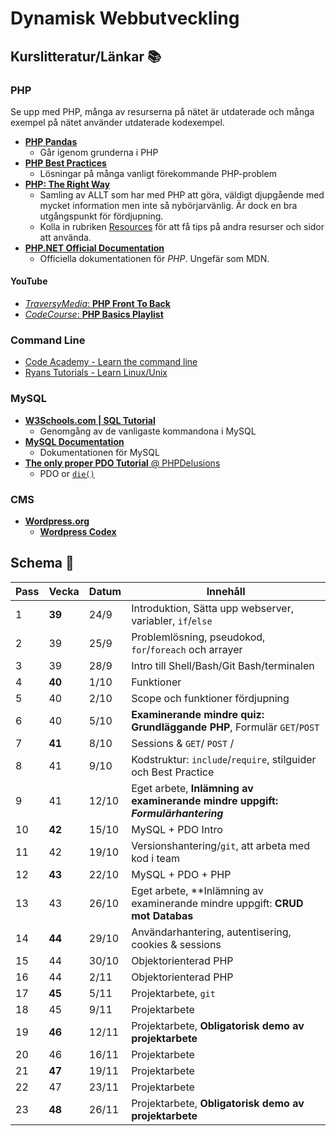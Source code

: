# Dynamisk Webbutveckling

## Kurslitteratur/Länkar :books:

### PHP

Se upp med PHP, många av resurserna på nätet är utdaterade och många exempel på nätet använder utdaterade kodexempel.

* [__PHP Pandas__](https://daylerees.com/php-pandas/)  
    - Går igenom grunderna i PHP
* [__PHP Best Practices__](https://phpbestpractices.org/)
    - Lösningar på många vanligt förekommande PHP-problem
* [__PHP: The Right Way__](http://www.phptherightway.com/)
    - Samling av ALLT som har med PHP att göra, väldigt djupgående med mycket information men inte så nybörjarvänlig. Är dock en bra utgångspunkt för fördjupning.
    - Kolla in rubriken [Resources](http://www.phptherightway.com/#resources) för att få tips på andra resurser och sidor att använda.
* [__PHP.NET Official Documentation__](http://php.net/)
    - Officiella dokumentationen för _PHP_. Ungefär som MDN.

#### YouTube

* [_TraversyMedia_: __PHP Front To Back__](https://www.youtube.com/watch?v=oJbfyzaA2QA)
* [_CodeCourse_: __PHP Basics Playlist__](https://www.youtube.com/playlist?list=PLfdtiltiRHWHjTPiFDRdTOPtSyYfz3iLW)

### Command Line

* [Code Academy - Learn the command line](https://www.codecademy.com/learn/learn-the-command-line)
* [Ryans Tutorials - Learn Linux/Unix](https://ryanstutorials.net/linuxtutorial/)

### MySQL

* [__W3Schools.com | SQL Tutorial__](https://www.w3schools.com/sql/)
    - Genomgång av de vanligaste kommandona i MySQL
* [__MySQL Documentation__](https://dev.mysql.com/doc/refman/5.7/en/)
    - Dokumentationen för MySQL
* [__The only proper PDO Tutorial__ @ PHPDelusions](https://phpdelusions.net/pdo)
    - PDO or [`die()`](http://php.net/manual/en/function.die.php)

### CMS

* [__Wordpress.org__](https://wordpress.org/)
    - [__Wordpress Codex__](https://codex.wordpress.org/)    

## Schema :calendar:

| Pass  | Vecka     | Datum   | Innehåll                                                                        |
|-------|-------    |---------|---------------------------------------------------------------------------------|
| 1     | **39**    | 24/9    | Introduktion, Sätta upp webserver, variabler, `if`/`else`                       |
| 2     | 39        | 25/9    | Problemlösning, pseudokod, `for`/`foreach` och arrayer                          |   
| 3     | 39        | 28/9    | Intro till Shell/Bash/Git Bash/terminalen                                       |
| 4     | **40**    | 1/10    | Funktioner                                                                      |
| 5     | 40        | 2/10    | Scope och funktioner fördjupning                                                |
| 6     | 40        | 5/10    | **Examinerande mindre quiz: Grundläggande PHP**, Formulär `GET`/`POST`          |
| 7     | **41**    | 8/10    | Sessions & `GET`/ `POST` /                                                      |
| 8     | 41        | 9/10    | Kodstruktur: `include`/`require`, stilguider och Best Practice                  |
| 9     | 41        | 12/10   | Eget arbete, **Inlämning av examinerande mindre uppgift: _Formulärhantering_**  |
| 10    | **42**    | 15/10   | MySQL + PDO Intro                                                               |
| 11    | 42        | 19/10   | Versionshantering/`git`, att arbeta med kod i team                              |
| 12    | **43**    | 22/10   | MySQL + PDO + PHP                                                               |
| 13    | 43        | 26/10   | Eget arbete, **Inlämning av examinerande mindre uppgift: **CRUD mot Databas**   |                                                               |
| 14    | **44**    | 29/10   | Användarhantering, autentisering, cookies & sessions                            |
| 15    | 44        | 30/10   | Objektorienterad PHP                                                            |
| 16    | 44        | 2/11    | Objektorienterad PHP                                                            |
| 17    | **45**    | 5/11    | Projektarbete, `git`                                                            |
| 18    | 45        | 9/11    | Projektarbete                                                                   |
| 19    | **46**    | 12/11   | Projektarbete, **Obligatorisk demo av projektarbete**  |
| 20    | 46        | 16/11   | Projektarbete                   |
| 21    | **47**    | 19/11   | Projektarbete                   |
| 22    | 47        | 23/11   | Projektarbete                   |
| 23    | **48**    | 26/11   | Projektarbete, **Obligatorisk demo av projektarbete**                             |
